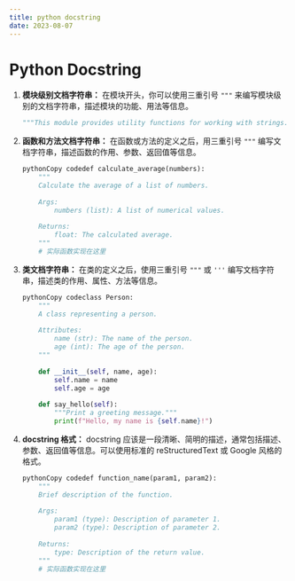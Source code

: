 ```yaml
---
title: python docstring
date: 2023-08-07
---
```


# Python Docstring



1. **模块级别文档字符串：** 在模块开头，你可以使用三重引号 `"""` 来编写模块级别的文档字符串，描述模块的功能、用法等信息。

   ```python
   """This module provides utility functions for working with strings."""
   ```

2. **函数和方法文档字符串：** 在函数或方法的定义之后，用三重引号 `"""` 编写文档字符串，描述函数的作用、参数、返回值等信息。

   ```python
   pythonCopy codedef calculate_average(numbers):
       """
       Calculate the average of a list of numbers.
       
       Args:
           numbers (list): A list of numerical values.
       
       Returns:
           float: The calculated average.
       """
       # 实际函数实现在这里
   ```

3. **类文档字符串：** 在类的定义之后，使用三重引号 `"""`  或 `'''` 编写文档字符串，描述类的作用、属性、方法等信息。

   ```python
   pythonCopy codeclass Person:
       """
       A class representing a person.
       
       Attributes:
           name (str): The name of the person.
           age (int): The age of the person.
       """
       
       def __init__(self, name, age):
           self.name = name
           self.age = age
       
       def say_hello(self):
           """Print a greeting message."""
           print(f"Hello, my name is {self.name}!")
   ```

4. **docstring 格式：** docstring 应该是一段清晰、简明的描述，通常包括描述、参数、返回值等信息。可以使用标准的 reStructuredText 或 Google 风格的格式。

   ```python
   pythonCopy codedef function_name(param1, param2):
       """
       Brief description of the function.
       
       Args:
           param1 (type): Description of parameter 1.
           param2 (type): Description of parameter 2.
       
       Returns:
           type: Description of the return value.
       """
       # 实际函数实现在这里
   ```